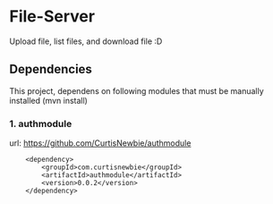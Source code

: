 # File-Server

Upload file, list files, and download file :D

## Dependencies

This project, dependens on following modules that must be manually installed (mvn install)

### 1. authmodule

url: https://github.com/CurtisNewbie/authmodule

```
    <dependency>
        <groupId>com.curtisnewbie</groupId>
        <artifactId>authmodule</artifactId>
        <version>0.0.2</version>
    </dependency>
```
